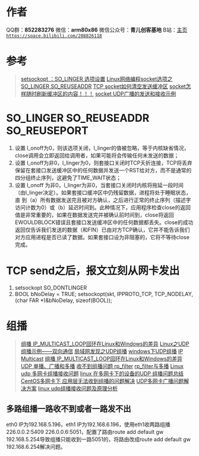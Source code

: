 ﻿# 作者
QQ群：**852283276**
微信：**arm80x86**
微信公众号：**青儿创客基地**
B站：[主页 `https://space.bilibili.com/208826118`](https://space.bilibili.com/208826118)

# 参考
> [setsockopt ：SO_LINGER 选项设置](https://blog.csdn.net/factor2000/article/details/3929816)
> [Linux网络编程socket选项之SO_LINGER,SO_REUSEADDR](https://blog.csdn.net/feiyinzilgd/article/details/5894300)
> [TCP socket如何清空发送缓冲区](https://bbs.csdn.net/topics/30018461)
> [socket怎样随时刷新缓冲区的内容！！！](https://bbs.csdn.net/topics/30018461)
> [socket UDP广播的发送和接收示例](https://blog.csdn.net/mao0514/article/details/89203203)

# SO_LINGER SO_REUSEADDR SO_REUSEPORT
1. 设置 l_onoff为0，则该选项关闭，l_linger的值被忽略，等于内核缺省情况，close调用会立即返回给调用者，如果可能将会传输任何未发送的数据；
2. 设置 l_onoff为非0，l_linger为0，则套接口关闭时TCP夭折连接，TCP将丢弃保留在套接口发送缓冲区中的任何数据并发送一个RST给对方，而不是通常的四分组终止序列，这避免了TIME_WAIT状态；
3. 设置 l_onoff 为非0，l_linger为非0，当套接口关闭时内核将拖延一段时间（由l_linger决定）。如果套接口缓冲区中仍残留数据，进程将处于睡眠状态，直 到（a）所有数据发送完且被对方确认，之后进行正常的终止序列（描述字访问计数为0）或（b）延迟时间到。此种情况下，应用程序检查close的返回值是非常重要的，如果在数据发送完并被确认前时间到，close将返回EWOULDBLOCK错误且套接口发送缓冲区中的任何数据都丢失。close的成功返回仅告诉我们发送的数据（和FIN）已由对方TCP确认，它并不能告诉我们对方应用进程是否已读了数据。如果套接口设为非阻塞的，它将不等待close完成。

# TCP send之后，报文立刻从网卡发出
1. setsockopt SO_DONTLINGER
2. BOOL bNoDelay = TRUE;
setsockopt(skt, IPPROTO_TCP, TCP_NODELAY, (char FAR *)&bNoDelay, sizeof(BOOL));

# 组播
> [组播 IP_MULTICAST_LOOP回环在Linux和Windows的差异](https://blog.csdn.net/lucky_greenegg/article/details/84938565)
> [Linux之UDP组播示例——双向通信](https://blog.csdn.net/qq_26600237/article/details/81036817)
> [局域网发现之UDP组播](https://blog.csdn.net/lixin88/article/details/55209630)
> [windows下UDP组播](https://blog.csdn.net/a1173356881/article/details/81608868)
> [IP Multicast](https://docs.microsoft.com/zh-cn/windows/win32/winsock/ip-multicast-2)
> [组播 IP_MULTICAST_LOOP回环在Linux和Windows的差异](https://blog.csdn.net/lucky_greenegg/article/details/84938565)
> [UDP 单播、广播和多播](https://www.cnblogs.com/lidabo/p/5865045.html)
> [收不到组播问题 rp_filter](https://blog.csdn.net/sz_liao/article/details/9278849)
> [rp_filter与多播](https://blog.csdn.net/winlerman/article/details/49587381)
> [Linux udp 多网卡组播接收问题](https://bbs.csdn.net/topics/391070884)
> [linux 在多网卡下的设备的UDP 组播问题总结](https://blog.csdn.net/little_water/article/details/52550514?utm_source=blogxgwz8)
> [CentOS多网卡下 应用层无法收到组播的问题解决](https://blog.csdn.net/norsd/article/details/61196474)
> [UDP多网卡广播问题解决方案](https://blog.csdn.net/wmx313880747/article/details/44942499)
> [linux udp组播接收问题及原理分析](https://blog.csdn.net/rcfalcon/article/details/35221759)

## 多路组播一路收不到或者一路发不出
eth0 IP为192.168.5.196，eth1 IP为192.168.6.196，使用eth1收两路组播226.0.0.2:5409 226.0.0.6:5051，配置了路由route add default gw 192.168.5.254导致组播只能收到一路5051的，将路由改成route add default gw 192.168.6.254解决问题。
